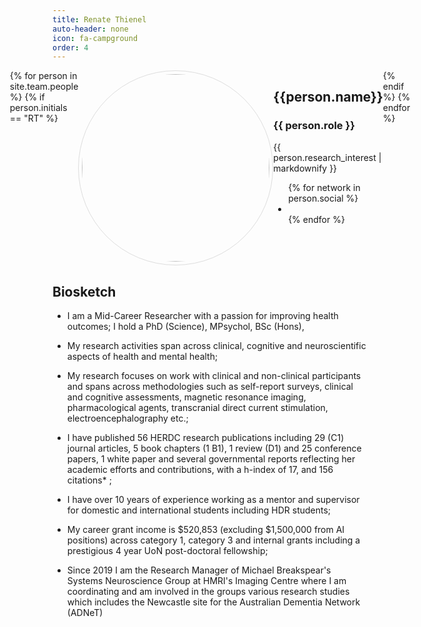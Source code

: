 ```yaml
---
title: Renate Thienel
auto-header: none
icon: fa-campground
order: 4
---
```


<head>
<style>
img.portrait {
  border-radius: 50%;
  width: 300px;
  border: 1px solid #ddd;
  padding: 5px;
}
.row {
  display: flex;
  justify-content: center;
}
</style>
</head>

<section>
  <div class="row">
  {% for person in site.team.people %}
	{% if person.initials == "RT" %}
	  <div class="col">
		<img class="portrait" src="{{ person.image }}" alt="">
	  </div> 
	  <div class="col">
	      <h2> {{person.name}} </h2>
              <h3> {{ person.role }} </h3>
		 {{ person.research_interest | markdownify }}
		 <ul class="icons">
		{% for network in person.social %}
		  <li><a href="{{- network.url -}}" class="{{ network.icon }} fa-2x"></a></li>
		{% endfor %}
		</ul>
	  </div> 
	{% endif %}
  {% endfor %}
  </div>
</section>


## Biosketch

- I am a Mid-Career Researcher with a passion for improving health outcomes; I hold a PhD (Science), MPsychol, BSc (Hons),  

- My research activities span across clinical, cognitive and neuroscientific aspects of health and mental health;

- My research focuses on work with clinical and non-clinical participants and spans across methodologies such as self-report surveys, clinical and cognitive assessments, magnetic resonance imaging, pharmacological agents, transcranial direct current stimulation, electroencephalography etc.;

- I have published 56 HERDC research publications including 29 (C1) journal articles, 5 book chapters (1 B1), 1 review (D1) and 25 conference papers, 1 white paper and several governmental reports reflecting her academic efforts and contributions, with a h-index of 17, and 156 citations* ;

- I have over 10 years of experience working as a mentor and supervisor for domestic and international students including HDR students;

- My career grant income is $520,853 (excluding $1,500,000 from AI positions) across category 1, category 3 and internal grants including a prestigious 4 year UoN post-doctoral fellowship;

- Since 2019 I am the Research Manager of Michael Breakspear's Systems Neuroscience Group at HMRI's Imaging Centre where I am coordinating and am involved in the groups various research studies which includes the Newcastle site for the Australian Dementia Network (ADNeT)

